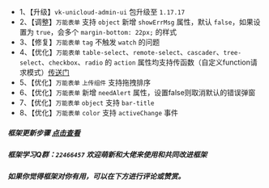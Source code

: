 * 1、【升级】`vk-unicloud-admin-ui` 包升级至 `1.17.17`
* 2、【调整】`万能表单` 支持 `object` 新增 `showErrMsg` 属性，默认 `false`，如果设置为 `true`，会多个 `margin-bottom: 22px;` 的样式
* 3、【修复】`万能表单` `tag` 不触发 `watch` 的问题
* 4、【优化】`万能表单` `table-select`、`remote-select`、`cascader`、`tree-select`、`checkbox`、`radio` 的 `action` 属性均支持传函数（自定义function请求模式）[传送门](https://vkdoc.fsq.pub/admin/components/12%E3%80%81table-select.html#%E8%87%AA%E5%AE%9A%E4%B9%89function%E8%AF%B7%E6%B1%82%E6%A8%A1%E5%BC%8F)
* 5、【优化】`万能表单` `上传组件` 支持拖拽排序
* 6、【优化】`万能表单` 新增 `needAlert` 属性，设置false则取消默认的错误弹窗
* 7、【优化】`万能表单` `object` 支持 `bar-title`
* 8、【优化】`万能表单` `color` 支持 `activeChange` 事件

##### 框架更新步骤 [点击查看](https://vkdoc.fsq.pub/admin/1/update.html)
##### 框架学习Q群：`22466457` 欢迎萌新和大佬来使用和共同改进框架
##### 如果你觉得框架对你有用，可以在下方进行评论或赞赏。
